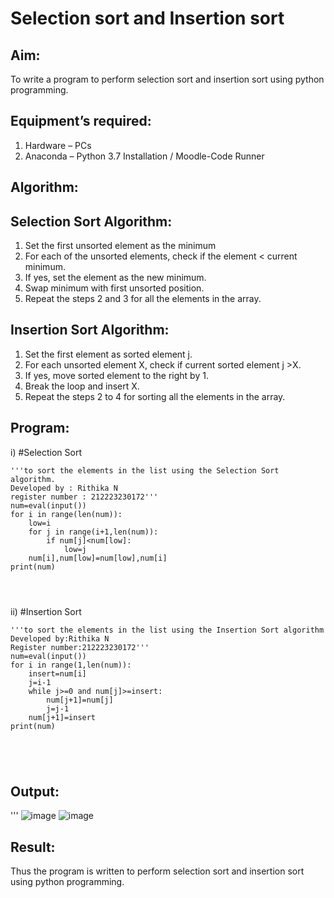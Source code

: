 # Selection sort and Insertion sort
## Aim:
To write a program to perform selection sort and insertion sort using python programming.
## Equipment’s required:
1.	Hardware – PCs
2.	Anaconda – Python 3.7 Installation / Moodle-Code Runner
## Algorithm:
## Selection Sort Algorithm:
1.	Set the first unsorted element as the minimum
2.	For each of the unsorted elements, check if the element < current minimum.
3.	If yes, set the element as the new minimum.
4.	Swap minimum with first unsorted position.
5.	Repeat the steps 2 and 3 for all the elements in the array.
## Insertion Sort Algorithm:
1.	Set the first element as sorted element j.
2.	For each unsorted element X, check if current sorted element j >X.
3.	If yes, move sorted element to the right by 1.
4.	Break the loop and insert X.
5.	Repeat the steps 2 to 4 for sorting all the elements in the array.
## Program:
i)	#Selection Sort
```
'''to sort the elements in the list using the Selection Sort algorithm.
Developed by : Rithika N 
register number : 212223230172'''
num=eval(input())
for i in range(len(num)):
    low=i
    for j in range(i+1,len(num)):
        if num[j]<num[low]:
            low=j
    num[i],num[low]=num[low],num[i]
print(num)




```
ii)	#Insertion Sort
```
'''to sort the elements in the list using the Insertion Sort algorithm
Developed by:Rithika N
Register number:212223230172'''
num=eval(input())
for i in range(1,len(num)):
    insert=num[i]
    j=i-1
    while j>=0 and num[j]>=insert:
        num[j+1]=num[j]
        j=j-1
    num[j+1]=insert
print(num)





```

## Output:
'''
![image](https://github.com/Rithikachezhian/Sorting-Algorithms/assets/145742406/6ff6972f-0a3f-4a04-9722-767d3233b943)
![image](https://github.com/Rithikachezhian/Sorting-Algorithms/assets/145742406/275f7edf-c188-48b6-8179-2707a399356d)



## Result:
Thus the program is written to perform selection sort and insertion sort using python programming.

